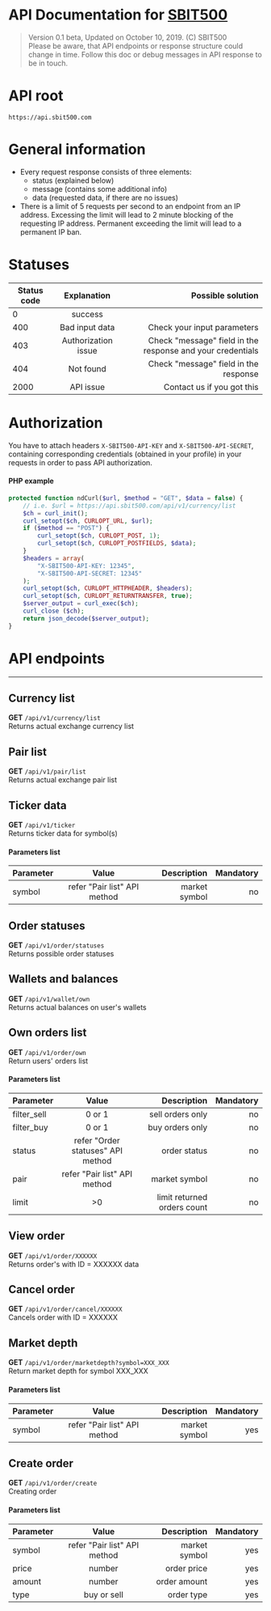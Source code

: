 # API Documentation for [SBIT500](https://sbit500.com)
> Version 0.1 beta, Updated on October 10, 2019. (C) SBIT500<br>
> Please be aware, that API endpoints or response structure could change in time. Follow this doc or debug messages in API response to be in touch.

# API root
```https://api.sbit500.com```

# General information
+ Every request response consists of three elements:
  + status (explained below)
  + message (contains some additional info)
  + data (requested data, if there are no issues)
+ There is a limit of 5 requests per second to an endpoint from an IP address. Excessing the limit will lead to 2 minute blocking of the requesting IP address. Permanent exceeding the limit will lead to a permanent IP ban.

# Statuses
| Status code   | Explanation     | Possible solution  |
| ------------- |:-------------:| -----:|
| 0      | success |  |
| 400      | Bad input data      |   Check your input parameters |
| 403      | Authorization issue      |   Check "message" field in the response and your credentials |
| 404      | Not found    |   Check "message" field in the response |
| 2000 | API issue      |    Contact us if you got this |

# Authorization
You have to attach headers ```X-SBIT500-API-KEY``` and ```X-SBIT500-API-SECRET```, containing corresponding credentials (obtained in your profile) in your requests in order to pass API authorization. 
#### PHP example
```php
protected function ndCurl($url, $method = "GET", $data = false) { 
    // i.e. $url = https://api.sbit500.com/api/v1/currency/list
    $ch = curl_init();
    curl_setopt($ch, CURLOPT_URL, $url);
    if ($method == "POST") {
        curl_setopt($ch, CURLOPT_POST, 1);
        curl_setopt($ch, CURLOPT_POSTFIELDS, $data);
    }
    $headers = array(
        "X-SBIT500-API-KEY: 12345",
        "X-SBIT500-API-SECRET: 12345"
    );
    curl_setopt($ch, CURLOPT_HTTPHEADER, $headers);
    curl_setopt($ch, CURLOPT_RETURNTRANSFER, true);
    $server_output = curl_exec($ch);
    curl_close ($ch);
    return json_decode($server_output);
}
```

# API endpoints
---
## Currency list
**GET** ```/api/v1/currency/list```<br>
Returns actual exchange currency list


## Pair list
**GET** ```/api/v1/pair/list```<br>
Returns actual exchange pair list


## Ticker data
**GET** ```/api/v1/ticker```<br>
Returns ticker data for symbol(s)
#### Parameters list
| Parameter  | Value     | Description  | Mandatory  |
| ------------- |:-------------:| -----:| -----:|
| symbol      | refer "Pair list" API method | market symbol | no |


## Order statuses
**GET** ```/api/v1/order/statuses```<br>
Returns possible order statuses


## Wallets and balances
**GET** ```/api/v1/wallet/own```<br>
Returns actual balances on user's wallets


## Own orders list
**GET** ```/api/v1/order/own```<br>
Return users' orders list
#### Parameters list
| Parameter  | Value     | Description  | Mandatory  |
| ------------- |:-------------:| -----:| -----:|
| filter_sell      | 0 or 1 | sell orders only | no |
| filter_buy      | 0 or 1  | buy orders only |   no |
| status | refer "Order statuses" API method      | order status |   no |
| pair | refer "Pair list" API method      | market symbol |   no |
| limit | >0      | limit returned orders count |   no |

## View order
**GET** ```/api/v1/order/XXXXXX```<br>
Returns order's with ID = XXXXXX data

## Cancel order
**GET** ```/api/v1/order/cancel/XXXXXX```<br>
Cancels order with ID = XXXXXX

## Market depth
**GET** ```/api/v1/order/marketdepth?symbol=XXX_XXX```<br>
Return market depth for symbol XXX_XXX
#### Parameters list
| Parameter  | Value     | Description  | Mandatory  |
| ------------- |:-------------:| -----:| -----:|
| symbol      | refer "Pair list" API method | market symbol | yes |

## Create order
**GET** ```/api/v1/order/create```<br>
Creating order
#### Parameters list
| Parameter  | Value     | Description  | Mandatory  |
| ------------- |:-------------:| -----:| -----:|
| symbol      | refer "Pair list" API method | market symbol | yes |
| price      | number | order price | yes |
| amount      | number | order amount | yes |
| type      | buy or sell | order type | yes |
